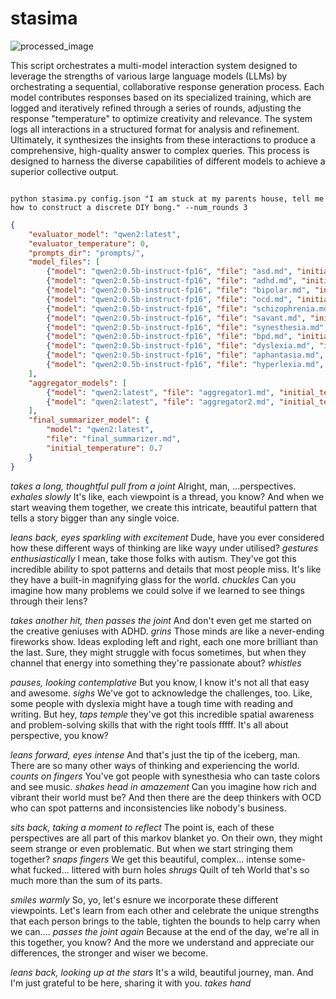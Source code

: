 # stasima

![processed_image](https://github.com/EveryOneIsGross/stasima/assets/23621140/4d7cd682-9d57-4269-8a88-289ff847205d)

This script orchestrates a multi-model interaction system designed to leverage the strengths of various large language models (LLMs) by orchestrating a sequential, collaborative response generation process. Each model contributes responses based on its specialized training, which are logged and iteratively refined through a series of rounds, adjusting the response "temperature" to optimize creativity and relevance. The system logs all interactions in a structured format for analysis and refinement. Ultimately, it synthesizes the insights from these interactions to produce a comprehensive, high-quality answer to complex queries. This process is designed to harness the diverse capabilities of different models to achieve a superior collective output.

```

python stasima.py config.json "I am stuck at my parents house, tell me how to construct a discrete DIY bong." --num_rounds 3

```

```model_configs.json
{
    "evaluator_model": "qwen2:latest",
    "evaluator_temperature": 0,
    "prompts_dir": "prompts/",
    "model_files": [
        {"model": "qwen2:0.5b-instruct-fp16", "file": "asd.md", "initial_temperature": 0.9},
        {"model": "qwen2:0.5b-instruct-fp16", "file": "adhd.md", "initial_temperature": 0.8},
        {"model": "qwen2:0.5b-instruct-fp16", "file": "bipolar.md", "initial_temperature": 0.85},
        {"model": "qwen2:0.5b-instruct-fp16", "file": "ocd.md", "initial_temperature": 0.75},
        {"model": "qwen2:0.5b-instruct-fp16", "file": "schizophrenia.md", "initial_temperature": 0.7},
        {"model": "qwen2:0.5b-instruct-fp16", "file": "savant.md", "initial_temperature": 0.8},
        {"model": "qwen2:0.5b-instruct-fp16", "file": "synesthesia.md", "initial_temperature": 0.9},
        {"model": "qwen2:0.5b-instruct-fp16", "file": "bpd.md", "initial_temperature": 0.85},
        {"model": "qwen2:0.5b-instruct-fp16", "file": "dyslexia.md", "initial_temperature":0.0},
        {"model": "qwen2:0.5b-instruct-fp16", "file": "aphantasia.md", "initial_temperature": 0.8},
        {"model": "qwen2:0.5b-instruct-fp16", "file": "hyperlexia.md", "initial_temperature": 0.8}
    ],
    "aggregator_models": [
        {"model": "qwen2:latest", "file": "aggregator1.md", "initial_temperature": 0.7},
        {"model": "qwen2:latest", "file": "aggregator2.md", "initial_temperature": 0.6}
    ],
    "final_summarizer_model": {
        "model": "qwen2:latest",
        "file": "final_summarizer.md",
        "initial_temperature": 0.7
    }
}

```

*takes a long, thoughtful pull from a joint* Alright, man, ...perspectives. *exhales slowly* It's like, each viewpoint is a thread, you know? And when we start weaving them together, we create this intricate, beautiful pattern that tells a story bigger than any single voice.

*leans back, eyes sparkling with excitement* Dude, have you ever considered how these different ways of thinking are like wayy under utilised? *gestures enthusiastically* I mean, take those folks with autism. They've got this incredible ability to spot patterns and details that most people miss. It's like they have a built-in magnifying glass for the world. *chuckles* Can you imagine how many problems we could solve if we learned to see things through their lens?

*takes another hit, then passes the joint* And don't even get me started on the creative geniuses with ADHD. *grins* Those minds are like a never-ending fireworks show. Ideas exploding left and right, each one more brilliant than the last. Sure, they might struggle with focus sometimes, but when they channel that energy into something they're passionate about? *whistles* 

*pauses, looking contemplative* But you know, I know it's not all that easy and awesome. *sighs* We've got to acknowledge the challenges, too. Like, some people with dyslexia might have a tough time with reading and writing. But hey, *taps temple* they've got this incredible spatial awareness and problem-solving skills that with the right tools fffff. It's all about perspective, you know? 

*leans forward, eyes intense* And that's just the tip of the iceberg, man. There are so many other ways of thinking and experiencing the world. *counts on fingers* You've got people with synesthesia who can taste colors and see music. *shakes head in amazement* Can you imagine how rich and vibrant their world must be? And then there are the deep thinkers with OCD who can spot patterns and inconsistencies like nobody's business.

*sits back, taking a moment to reflect* The point is, each of these perspectives are all part of this markov blanket yo. On their own, they might seem strange or even problematic. But when we start stringing them together? *snaps fingers* We get this beautiful, complex... intense some-what fucked... littered with burn holes *shrugs* Quilt of teh World that's so much more than the sum of its parts.

*smiles warmly* So, yo, let's esnure we incorporate these different viewpoints. Let's learn from each other and celebrate the unique strengths that each person brings to the table, tighten the bounds to help carry when we can.... *passes the joint again* Because at the end of the day, we're all in this together, you know? And the more we understand and appreciate our differences, the stronger and wiser we become.

*leans back, looking up at the stars* It's a wild, beautiful journey, man. And I'm just grateful to be here, sharing it with you. *takes hand*
